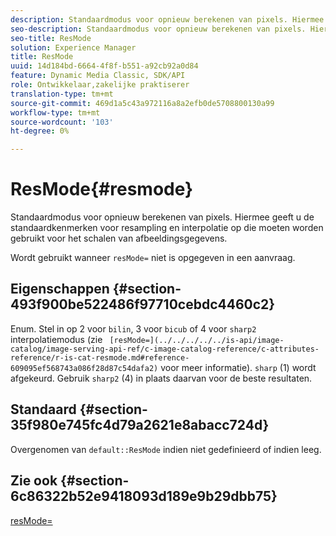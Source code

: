 ```yaml
---
description: Standaardmodus voor opnieuw berekenen van pixels. Hiermee geeft u de standaardkenmerken voor resampling en interpolatie op die moeten worden gebruikt voor het schalen van afbeeldingsgegevens.
seo-description: Standaardmodus voor opnieuw berekenen van pixels. Hiermee geeft u de standaardkenmerken voor resampling en interpolatie op die moeten worden gebruikt voor het schalen van afbeeldingsgegevens.
seo-title: ResMode
solution: Experience Manager
title: ResMode
uuid: 14d184bd-6664-4f8f-b551-a92cb92a0d84
feature: Dynamic Media Classic, SDK/API
role: Ontwikkelaar,zakelijke praktiserer
translation-type: tm+mt
source-git-commit: 469d1a5c43a972116a8a2efb0de5708800130a99
workflow-type: tm+mt
source-wordcount: '103'
ht-degree: 0%

---
```



# ResMode{#resmode}

Standaardmodus voor opnieuw berekenen van pixels. Hiermee geeft u de standaardkenmerken voor resampling en interpolatie op die moeten worden gebruikt voor het schalen van afbeeldingsgegevens.

Wordt gebruikt wanneer `resMode=` niet is opgegeven in een aanvraag.

## Eigenschappen {#section-493f900be522486f97710cebdc4460c2}

Enum. Stel in op 2 voor `bilin`, 3 voor `bicub` of 4 voor `sharp2` interpolatiemodus (zie ` [resMode=](../../../../../is-api/image-catalog/image-serving-api-ref/c-image-catalog-reference/c-attributes-reference/r-is-cat-resmode.md#reference-609095ef568743a086f28d87c54dafa2)` voor meer informatie). `sharp` (1) wordt afgekeurd. Gebruik `sharp2` (4) in plaats daarvan voor de beste resultaten.

## Standaard {#section-35f980e745fc4d79a2621e8abacc724d}

Overgenomen van `default::ResMode` indien niet gedefinieerd of indien leeg.

## Zie ook {#section-6c86322b52e9418093d189e9b29dbb75}

[resMode=](../../../../../is-api/image-catalog/image-serving-api-ref/c-image-catalog-reference/c-attributes-reference/r-is-cat-resmode.md#reference-609095ef568743a086f28d87c54dafa2)
